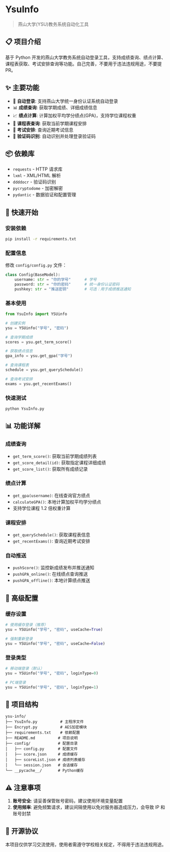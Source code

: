 # YsuInfo

> 燕山大学(YSU)教务系统自动化工具

## 📋 项目介绍

基于 Python 开发的燕山大学教务系统自动登录工具，支持成绩查询、绩点计算、课程表获取、考试安排查询等功能。自己完善，不要用于违法违规用途，不要提 PR。

## ✨ 主要功能

- 🔐 **自动登录**: 支持燕山大学统一身份认证系统自动登录
- 📊 **成绩查询**: 获取学期成绩、详细成绩信息
- 📈 **绩点计算**: 计算加权平均学分绩点(GPA)，支持学位课程权重
- 📅 **课程表查询**: 获取当前学期课程安排
- 📝 **考试安排**: 查询近期考试信息
- 🎯 **验证码识别**: 自动识别并处理登录验证码

## 📦 依赖库

- `requests` - HTTP 请求库
- `lxml` - XML/HTML 解析
- `ddddocr` - 验证码识别
- `pycryptodome` - 加密解密
- `pydantic` - 数据验证和配置管理

## 🚀 快速开始

### 安装依赖

```bash
pip install -r requirements.txt
```

### 配置信息

修改 `config/config.py` 文件：

```python
class Config(BaseModel):
    username: str = "你的学号"      # 学号
    password: str = "你的密码"      # 统一身份认证密码
    pushkey: str = "推送密钥"       # 可选：用于成绩推送通知
```

### 基本使用

```python
from YsuInfo import YSUinfo

# 创建实例
ysu = YSUinfo("学号", "密码")

# 查询学期成绩
scores = ysu.get_term_score()

# 获取绩点信息
gpa_info = ysu.get_gpa("学号")

# 查询课程表
schedule = ysu.get_querySchedule()

# 查询考试安排
exams = ysu.get_recentExams()
```

### 快速测试

```bash
python YsuInfo.py
```

## 📊 功能详解

### 成绩查询

- `get_term_score()`: 获取当前学期成绩列表
- `get_score_detail(id)`: 获取指定课程详细成绩
- `get_score_list()`: 获取所有成绩记录

### 绩点计算

- `get_gpa(username)`: 在线查询官方绩点
- `calculateGPA()`: 本地计算加权平均学分绩点
- 支持学位课程 1.2 倍权重计算

### 课程安排

- `get_querySchedule()`: 获取课程表信息
- `get_recentExams()`: 查询近期考试安排

### 自动推送

- `pushScore()`: 监控新成绩发布并推送通知
- `pushGPA_online()`: 在线绩点查询推送
- `pushGPA_offline()`: 本地计算绩点推送

## 🔧 高级配置

### 缓存设置

```python
# 使用缓存登录（推荐）
ysu = YSUinfo("学号", "密码", useCache=True)

# 强制重新登录
ysu = YSUinfo("学号", "密码", useCache=False)
```

### 登录类型

```python
# 移动端登录（默认）
ysu = YSUinfo("学号", "密码", loginType=0)

# PC端登录
ysu = YSUinfo("学号", "密码", loginType=1)
```

## 📁 项目结构

```
ysu-info/
├── YsuInfo.py          # 主程序文件
├── Encrypt.py          # AES加密模块
├── requirements.txt    # 依赖配置
├── README.md          # 项目说明
├── config/            # 配置目录
│   ├── config.py      # 配置文件
│   ├── score.json     # 成绩缓存
│   ├── scoreList.json # 成绩列表缓存
│   └── session.json   # 会话缓存
└── __pycache__/       # Python缓存
```

## ⚠️ 注意事项

1. **账号安全**: 请妥善保管账号密码，建议使用环境变量配置
2. **使用频率**: 避免频繁请求，建议间隔使用以免对服务器造成压力，会导致 IP 和账号封禁

## 📜 开源协议

本项目仅供学习交流使用，使用者需遵守学校相关规定，不得用于违法违规用途。
